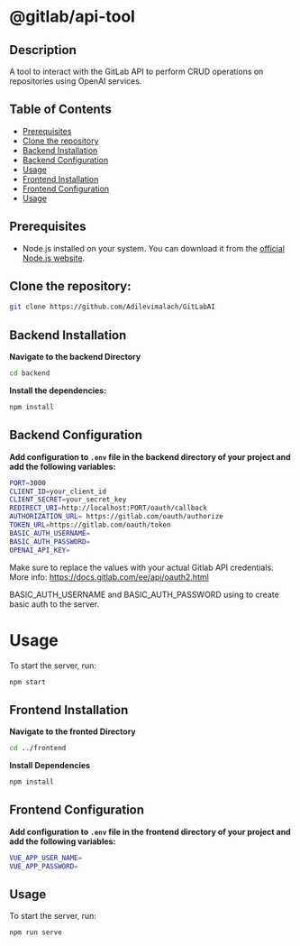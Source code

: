 # @gitlab/api-tool

## Description

A tool to interact with the GitLab API to perform CRUD operations on repositories using OpenAI services.

## Table of Contents

- [Prerequisites](#prerequisites)
- [Clone the repository](#clone-the-repository)
- [Backend Installation](#backend-installation)
- [Backend Configuration](#backend-configuration)
- [Usage](#usage)
- [Frontend Installation](#frontend-installation)
- [Frontend Configuration](#frontend-configuration)
- [Usage](#usage-1)

## Prerequisites

- Node.js installed on your system. You can download it from the [official Node.js website](https://nodejs.org/).

## Clone the repository:

```sh
git clone https://github.com/Adilevimalach/GitLabAI
```

## Backend Installation

**Navigate to the backend Directory**

```sh
cd backend
```

**Install the dependencies:**

```sh
npm install
```

## Backend Configuration

**Add configuration to `.env` file in the backend directory of your project and add the following variables:**

```sh
PORT=3000
CLIENT_ID=your_client_id
CLIENT_SECRET=your_secret_key
REDIRECT_URI=http://localhost:PORT/oauth/callback
AUTHORIZATION_URL= https://gitlab.com/oauth/authorize
TOKEN_URL=https://gitlab.com/oauth/token
BASIC_AUTH_USERNAME=
BASIC_AUTH_PASSWORD=
OPENAI_API_KEY=
```

Make sure to replace the values with your actual Gitlab API credentials.
More info: https://docs.gitlab.com/ee/api/oauth2.html

BASIC_AUTH_USERNAME and BASIC_AUTH_PASSWORD using to create basic auth to the server.

# Usage

To start the server, run:

```sh
npm start
```

## Frontend Installation

**Navigate to the fronted Directory**

```sh
cd ../frontend
```

**Install Dependencies**

```sh
npm install
```

## Frontend Configuration

**Add configuration to `.env` file in the frontend directory of your project and add the following variables:**

```sh
VUE_APP_USER_NAME=
VUE_APP_PASSWORD=

```

## Usage

To start the server, run:

```sh
npm run serve
```
